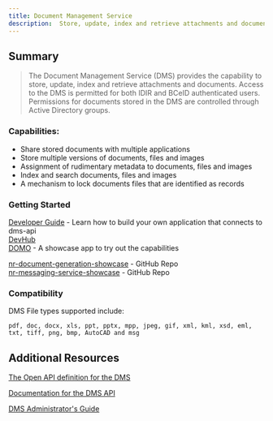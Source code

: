 ```yaml
---
title: Document Management Service  
description:  Store, update, index and retrieve attachments and documents.   
---   
```


## Summary
> The Document Management Service (DMS) provides the capability to store, update, index and retrieve attachments and documents. Access to the DMS is permitted for both IDIR and BCeID authenticated users. Permissions for documents stored in the DMS are controlled through Active Directory groups.

### Capabilities:

 * Share stored documents with multiple applications
 * Store multiple versions of documents, files and images
 * Assignment of rudimentary metadata to documents, files and images
 * Index and search documents, files and images
 * A mechanism to lock documents files that are identified as records

### Getting Started

[Developer Guide](https://www.github.com/bcgov/nr-document-management-showcase/readme.md) - Learn how to build your own application that connects to dms-api  
[DevHub](https://developer.gov.bc.ca)  
[DOMO](https://-master-domo.pathfinder.gov.bc.ca) - A showcase app to try out the capabilities  

[nr-document-generation-showcase](https://github.com/bcgov/nr-document-generation-showcase) - GitHub Repo   
[nr-messaging-service-showcase](https://github.com/bcgov/nr-messaging-service-showcase) - GitHub Repo   

### Compatibility  

DMS File types supported include:   

``` pdf, doc, docx, xls, ppt, pptx, mpp, jpeg, gif, xml, kml, xsd, eml, txt, tiff, png, bmp, AutoCAD and msg ```

## Additional Resources

[The Open API definition for the DMS](https://apistore.nrs.gov.bc.ca/store/apis/info?provider=admin&version=v1&name=dms-api)

[Documentation for the DMS API](https://apps.nrs.gov.bc.ca/int/confluence/display/DO/dms-api)

[DMS Administrator's Guide](https://apps.nrs.gov.bc.ca/int/confluence/pages/viewpage.action?pageId=14909703)   
